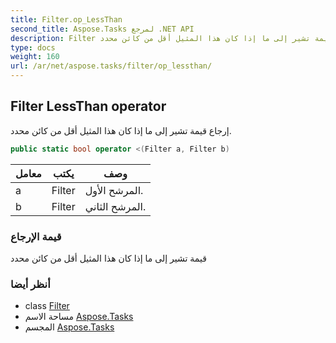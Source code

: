 ```yaml
---
title: Filter.op_LessThan
second_title: Aspose.Tasks لمرجع .NET API
description: Filter طريقة. إرجاع قيمة تشير إلى ما إذا كان هذا المثيل أقل من كائن محدد.
type: docs
weight: 160
url: /ar/net/aspose.tasks/filter/op_lessthan/
---
```

## Filter LessThan operator

إرجاع قيمة تشير إلى ما إذا كان هذا المثيل أقل من كائن محدد.

```csharp
public static bool operator <(Filter a, Filter b)
```

| معامل | يكتب | وصف |
| --- | --- | --- |
| a | Filter | المرشح الأول. |
| b | Filter | المرشح الثاني. |

### قيمة الإرجاع

قيمة تشير إلى ما إذا كان هذا المثيل أقل من كائن محدد

### أنظر أيضا

* class [Filter](../)
* مساحة الاسم [Aspose.Tasks](../../filter/)
* المجسم [Aspose.Tasks](../../../)


